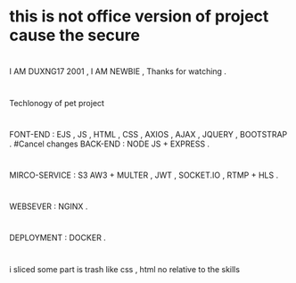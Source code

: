 # this is not office version of project cause the secure
#
I AM DUXNG17 2001 , I AM NEWBIE , Thanks for watching .
#
Techlonogy of pet project 
#
FONT-END : EJS , JS , HTML , CSS , AXIOS , AJAX , JQUERY , BOOTSTRAP  .
#Cancel changes
BACK-END : NODE JS + EXPRESS  . 
#
MIRCO-SERVICE : S3 AW3 + MULTER , JWT , SOCKET.IO , RTMP + HLS .
#
WEBSEVER : NGINX  .
#
DEPLOYMENT : DOCKER .
#
i sliced some part is trash like css , html no relative to the skills
